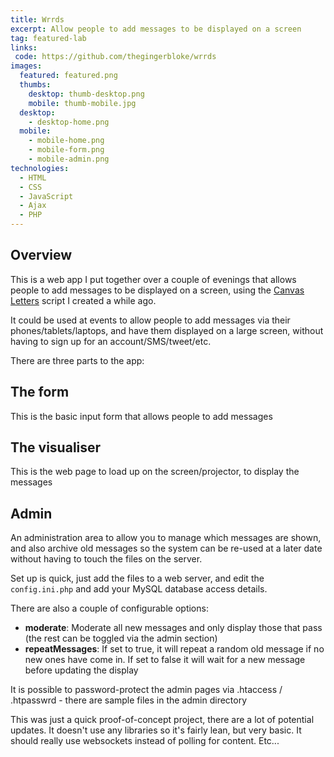 ```yaml
---
title: Wrrds
excerpt: Allow people to add messages to be displayed on a screen
tag: featured-lab
links:
 code: https://github.com/thegingerbloke/wrrds
images:
  featured: featured.png
  thumbs:
    desktop: thumb-desktop.png
    mobile: thumb-mobile.jpg
  desktop:
    - desktop-home.png
  mobile:
    - mobile-home.png
    - mobile-form.png
    - mobile-admin.png
technologies:
  - HTML
  - CSS
  - JavaScript
  - Ajax
  - PHP
---
```


## Overview

This is a web app I put together over a couple of evenings that allows people to add messages to be displayed on a screen, using the [Canvas Letters](http://petegoodman.com/labs/javascript-canvas-letters/) script I created a while ago.


It could be used at events to allow people to add messages via their phones/tablets/laptops, and have them displayed on a large screen, without having to sign up for an account/SMS/tweet/etc.

There are three parts to the app:

## The form

This is the basic input form that allows people to add messages

## The visualiser

This is the web page to load up on the screen/projector, to display the messages

## Admin

An administration area to allow you to manage which messages are shown, and also archive old messages so the system can be re-used at a later date without having to touch the files on the server.

Set up is quick, just add the files to a web server, and edit the `config.ini.php` and add your MySQL database access details.

There are also a couple of configurable options:

  - **moderate**: Moderate all new messages and only display those that pass (the rest can be toggled via the admin section)
  - **repeatMessages**: If set to true, it will repeat a random old message if no new ones have come in.  If set to false it will wait for a new message before updating the display

It is possible to password-protect the admin pages via .htaccess / .htpasswrd - there are sample files in the admin directory

This was just a quick proof-of-concept project, there are a lot of potential updates.  It doesn't use any libraries so it's fairly lean, but very basic. It should really use websockets instead of polling for content.  Etc...
